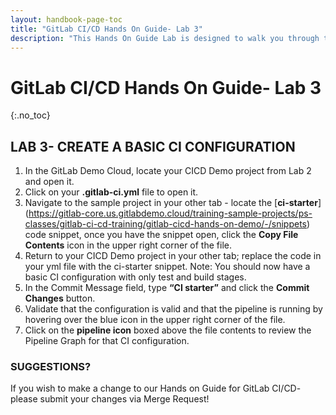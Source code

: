 ```yaml
---
layout: handbook-page-toc
title: "GitLab CI/CD Hands On Guide- Lab 3"
description: "This Hands On Guide Lab is designed to walk you through the lab exercises used in the GitLab CI/CD training course."
---
```

# GitLab CI/CD Hands On Guide- Lab 3
{:.no_toc}

## LAB 3- CREATE A BASIC CI CONFIGURATION

1. In the GitLab Demo Cloud, locate your CICD Demo project from Lab 2 and open it.
2. Click on your **.gitlab-ci.yml** file to open it.
3. Navigate to the sample project in your other tab - locate the [**ci-starter**] (https://gitlab-core.us.gitlabdemo.cloud/training-sample-projects/ps-classes/gitlab-ci-cd-training/gitlab-cicd-hands-on-demo/-/snippets) code snippet, once you have the snippet open, click the **Copy File Contents** icon in the upper right corner of the file.  
4. Return to your CICD Demo project in your other tab; replace the code in your yml file with the ci-starter snippet. 
Note: You should now have a basic CI configuration with only test and build stages.  
5. In the Commit Message field, type **“CI starter”** and click the **Commit Changes** button. 
6. Validate that the configuration is valid and that the pipeline is running by hovering over the blue icon in the upper right corner of the file.  
7. Click on the **pipeline icon** boxed above the file contents to review the Pipeline Graph for that CI configuration.  

### SUGGESTIONS?

If you wish to make a change to our Hands on Guide for GitLab CI/CD- please submit your changes via Merge Request!
